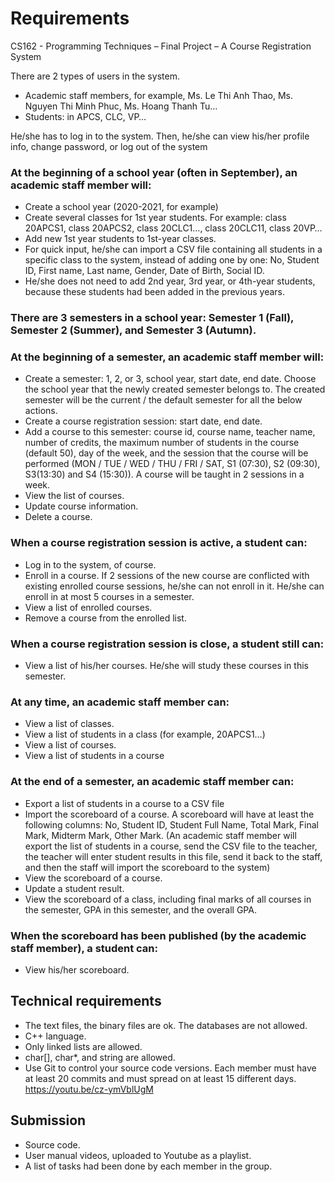 # Requirements
CS162 - Programming Techniques – Final Project – A Course Registration System

There are 2 types of users in the system.
- Academic staff members, for example, Ms. Le Thi Anh Thao, Ms. Nguyen Thi Minh Phuc, Ms. Hoang Thanh Tu…
- Students: in APCS, CLC, VP…

He/she has to log in to the system.
Then, he/she can view his/her profile info, change password, or log out of the system


### At the beginning of a school year (often in September), an academic staff member will:
- Create a school year (2020-2021, for example)
- Create several classes for 1st year students. For example: class 20APCS1, class 20APCS2, class 20CLC1…, class 20CLC11, class 20VP…
- Add new 1st year students to 1st-year classes.
- For quick input, he/she can import a CSV file containing all students in a specific class to the system,
instead of adding one by one: No, Student ID, First name, Last name, Gender, Date of Birth, Social ID.
- He/she does not need to add 2nd year, 3rd year, or 4th-year students, because these students had been added in the previous years.

### There are 3 semesters in a school year: Semester 1 (Fall), Semester 2 (Summer), and Semester 3 (Autumn).
### At the beginning of a semester, an academic staff member will:
- Create a semester: 1, 2, or 3, school year, start date, end date. Choose the school year that the newly created semester belongs to.
The created semester will be the current / the default semester for all the below actions.
- Create a course registration session: start date, end date.
- Add a course to this semester: course id, course name, teacher name, number of credits,
the maximum number of students in the course (default 50), day of the week, and the session
that the course will be performed (MON / TUE / WED / THU / FRI / SAT,
S1 (07:30), S2 (09:30), S3(13:30) and S4 (15:30)). A course will be taught in 2 sessions in a week.
- View the list of courses.
- Update course information.
- Delete a course.

### When a course registration session is active, a student can:
- Log in to the system, of course.
- Enroll in a course. If 2 sessions of the new course are conflicted with existing enrolled course sessions,
he/she can not enroll in it. He/she can enroll in at most 5 courses in a semester.
- View a list of enrolled courses.
- Remove a course from the enrolled list.

### When a course registration session is close, a student still can:
- View a list of his/her courses. He/she will study these courses in this semester.
### At any time, an academic staff member can:
- View a list of classes.
- View a list of students in a class (for example, 20APCS1…)
- View a list of courses.
- View a list of students in a course

### At the end of a semester, an academic staff member can:
- Export a list of students in a course to a CSV file
- Import the scoreboard of a course. A scoreboard will have at least the following columns:
No, Student ID, Student Full Name, Total Mark, Final Mark, Midterm Mark, Other Mark.
(An academic staff member will export the list of students in a course, send the CSV file to the teacher,
the teacher will enter student results in this file, send it back to the staff,
and then the staff will import the scoreboard to the system)
- View the scoreboard of a course.
- Update a student result.
- View the scoreboard of a class, including final marks of all courses in the semester, GPA in this semester, and the overall GPA.

### When the scoreboard has been published (by the academic staff member), a student can:
- View his/her scoreboard.

## Technical requirements
- The text files, the binary files are ok. The databases are not allowed.
- C++ language.
- Only linked lists are allowed.
- char[], char*, and string are allowed.
- Use Git to control your source code versions. Each member must have at least 20 commits and
must spread on at least 15 different days. https://youtu.be/cz-ymVblUgM  

## Submission
- Source code.
- User manual videos, uploaded to Youtube as a playlist.
- A list of tasks had been done by each member in the group.
